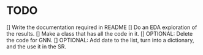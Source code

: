 # TODO

[] Write the documentation required in README
[] Do an EDA exploration of the results.
[] Make a class that has all the code in it.
[] OPTIONAL: Delete the code for GNN.
[] OPTIONAL: Add date to the list, turn into a dictionary, and the use it in the SR.
